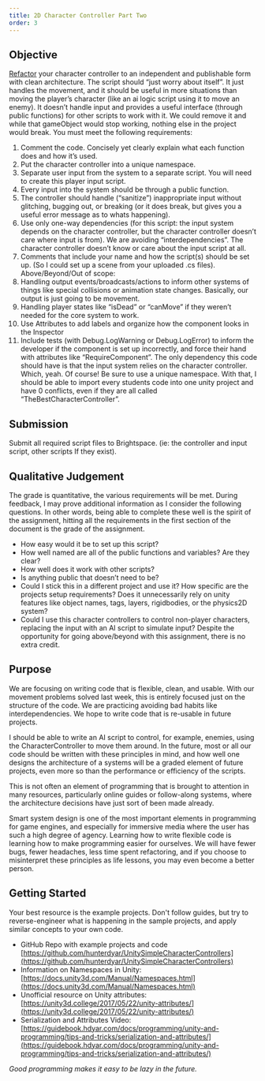 ```yaml
---
title: 2D Character Controller Part Two
order: 3
---
```


## Objective
[Refactor](https://en.wikipedia.org/wiki/Code_refactoring) your character controller to an independent and publishable form with clean architecture. The script should “just worry about itself”. It just handles the movement, and it should be useful in more situations than moving the player’s character (like an ai logic script using it to move an enemy). It doesn’t handle input and provides a useful interface (through public functions) for other scripts to work with it. We could remove it and while that gameObject would stop working, nothing else in the project would break. 
You must meet the following requirements:
1.	Comment the code. Concisely yet clearly explain what each function does and how it’s used.
2.	Put the character controller into a unique namespace. 
3.	Separate user input from the system to a separate script. You will need to create this player input script.
4.	Every input into the system should be through a public function.
5.	The controller should handle (“sanitize”) inappropriate input without glitching, bugging out, or breaking (or it does break, but gives you a useful error message as to whats happening).
6.	Use only one-way dependencies (for this script: the input system depends on the character controller, but the character controller doesn’t care where input is from). We are avoiding “interdependencies”. The character controller doesn’t know or care about the input script at all.
7.	Comments that include your name and how the script(s) should be set up. (So I could set up a scene from your uploaded .cs files).
Above/Beyond/Out of scope:
1.	Handling output events/broadcasts/actions to inform other systems of things like special collisions or animation state changes. Basically, our output is just going to be movement.
2.	Handling player states like “isDead” or “canMove” if they weren’t needed for the core system to work.
3.	Use Attributes to add labels and organize how the component looks in the Inspector
4.	Include tests (with Debug.LogWarning or Debug.LogError) to inform the developer if the component is set up incorrectly, and force their hand with attributes like “RequireComponent”.
The only dependency this code should have is that the input system relies on the character controller. Which, yeah. Of course! Be sure to use a unique namespace. With that, I should be able to import every students code into one unity project and have 0 conflicts, even if they are all called “TheBestCharacterController”.

## Submission
Submit all required script files to Brightspace. (ie: the controller and input script, other scripts If they exist).

## Qualitative Judgement
The grade is quantitative, the various requirements will be met. During feedback, I may prove additional information as I consider the following questions. In other words, being able to complete these well is the spirit of the assignment, hitting all the requirements in the first section of the document is the grade of the assignment.
- How easy would it be to set up this script?
- How well named are all of the public functions and variables? Are they clear?
- How well does it work with other scripts?
- Is anything public that doesn’t need to be?
- Could I stick this in a different project and use it? How specific are the projects setup requirements? Does it unnecessarily rely on unity features like object names, tags, layers, rigidbodies, or the physics2D system?
- Could I use this character controllers to control non-player characters, replacing the input with an AI script to simulate input?
Despite the opportunity for going above/beyond with this assignment, there is no extra credit. 

## Purpose
We are focusing on writing code that is flexible, clean, and usable. With our movement problems solved last week, this is entirely focused just on the structure of the code. We are practicing avoiding bad habits like interdependencies. We hope to write code that is re-usable in future projects.

I should be able to write an AI script to control, for example, enemies, using the CharacterController to move them around. In the future, most or all our code should be written with these principles in mind, and how well one designs the architecture of a systems will be a graded element of future projects, even more so than the performance or efficiency of the scripts.

This is not often an element of programming that is brought to attention in many resources, particularly online guides or follow-along systems, where the architecture decisions have just sort of been made already. 

Smart system design is one of the most important elements in programming for game engines, and especially for immersive media where the user has such a high degree of agency. Learning how to write flexible code is learning how to make programming easier for ourselves. We will have fewer bugs, fewer headaches, less time spent refactoring, and if you choose to misinterpret these principles as life lessons, you may even become a better person.

## Getting Started
Your best resource is the example projects. Don't follow guides, but try to reverse-engineer what is happening in the sample projects, and apply similar concepts to your own code.

- GitHub Repo with example projects and code [https://github.com/hunterdyar/UnitySimpleCharacterControllers](https://github.com/hunterdyar/UnitySimpleCharacterControllers)
- Information on Namespaces in Unity: [https://docs.unity3d.com/Manual/Namespaces.html](https://docs.unity3d.com/Manual/Namespaces.html)
- Unofficial resource on Unity attributes: [https://unity3d.college/2017/05/22/unity-attributes/](https://unity3d.college/2017/05/22/unity-attributes/)
- Serialization and Attributes Video: [https://guidebook.hdyar.com/docs/programming/unity-and-programming/tips-and-tricks/serialization-and-attributes/](https://guidebook.hdyar.com/docs/programming/unity-and-programming/tips-and-tricks/serialization-and-attributes/)

*Good programming makes it easy to be lazy in the future.*